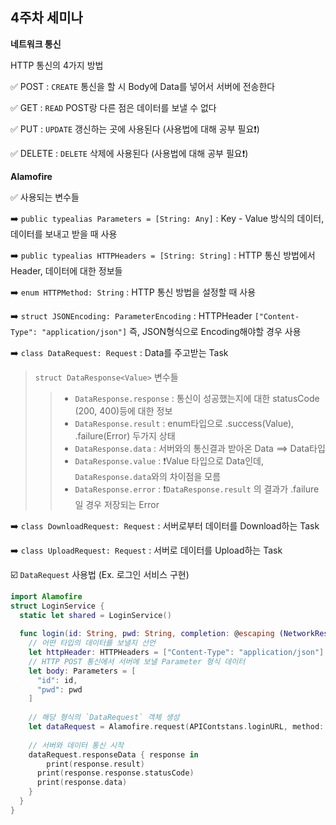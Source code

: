 ## 4주차 세미나

**네트워크 통신**

HTTP 통신의 4가지 방법

✅ POST : `CREATE`  통신을 할 시 Body에 Data를 넣어서 서버에 전송한다

✅ GET : `READ` POST랑 다른 점은 데이터를 보낼 수 없다

✅ PUT : `UPDATE` 갱신하는 곳에 사용된다 (사용법에 대해 공부 필요❗️)

✅ DELETE : `DELETE` 삭제에 사용된다 (사용법에 대해 공부 필요❗️)



**Alamofire**

✅ 사용되는 변수들

➡️ `public typealias Parameters = [String: Any]` : Key - Value 방식의 데이터, 데이터를 보내고 받을 때 사용

➡️ `public typealias HTTPHeaders = [String: String]` : HTTP 통신 방법에서 Header, 데이터에 대한 정보들

➡️ `enum HTTPMethod: String` : HTTP 통신 방법을 설정할 때 사용

➡️ `struct JSONEncoding: ParameterEncoding` : HTTPHeader `["Content-Type": "application/json"]`  즉, JSON형식으로 Encoding해야할 경우 사용

➡️ `class DataRequest: Request` : Data를 주고받는 Task

>  `struct DataResponse<Value>` 변수들
>
> > * `DataResponse.response` : 통신이 성공했는지에 대한 statusCode (200, 400)등에 대한 정보
> > * `DataResponse.result` : enum타입으로 .success(Value), .failure(Error) 두가지 상태
> > * `DataResponse.data` : 서버와의 통신결과 받아온 Data ==> Data타입
> > * `DataResponse.value` : ❗️Value 타입으로 Data인데, `DataResponse.data`와의 차이점을 모름
> > * `DataResponse.error` : ❗️`DataResponse.result` 의 결과가 .failure일 경우 저장되는 Error

➡️ `class DownloadRequest: Request` : 서버로부터 데이터를 Download하는 Task

➡️ `class UploadRequest: Request` : 서버로 데이터를 Upload하는 Task



☑️ `DataRequest` 사용법 (Ex. 로그인 서비스 구현)

```swift
import Alamofire 
struct LoginService {
  static let shared = LoginService()
  
  func login(id: String, pwd: String, completion: @escaping (NetworkResult) -> Void) {
    // 어떤 타입의 데이터를 보낼지 선언
    let httpHeader: HTTPHeaders = ["Content-Type": "application/json"]
    // HTTP POST 통신에서 서버에 보낼 Parameter 형식 데이터
    let body: Parameters = [
      "id": id,
      "pwd": pwd
    ]
    
    // 해당 형식의 `DataRequest` 객체 생성
    let dataRequest = Alamofire.request(APIContstans.loginURL, method: .post, parameters: body, encoding: JSONEncoding.default, headers: header)
    
    // 서버와 데이터 통신 시작
    dataRequest.responseData { response in
    	print(response.result)
      print(response.response.statusCode)
      print(response.data)
    }
  }
}
```















